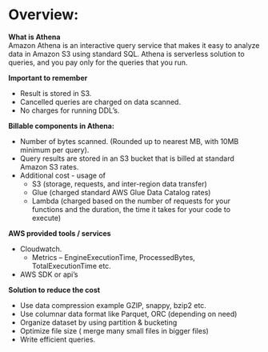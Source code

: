 # Overview:   
**What is Athena**   
Amazon Athena is an interactive query service that makes it easy to analyze data in Amazon S3 using standard SQL. Athena is serverless solution to queries, and you pay only for the queries that you run.   

**Important to remember**   
- Result is stored in S3.   
- Cancelled queries are charged on data scanned.   
- No charges for running DDL’s.   

**Billable components in Athena:**   
- Number of bytes scanned. (Rounded up to nearest MB, with 10MB minimum per query).   
- Query results are stored in an S3 bucket that is billed at standard Amazon S3 rates.   
- Additional cost - usage of   
    - S3 (storage, requests, and inter-region data transfer)   
    - Glue (charged standard AWS Glue Data Catalog rates)   
    - Lambda (charged based on the number of requests for your functions and the duration, the time it takes for your code to execute)   

**AWS provided tools / services**   
- Cloudwatch.   
    - Metrics – EngineExecutionTime, ProcessedBytes, TotalExecutionTime etc.   
- AWS SDK or api’s   

**Solution to reduce the cost**
- Use data compression example GZIP, snappy, bzip2 etc.   
- Use columnar data format like Parquet, ORC (depending on need)   
- Organize dataset by using partition & bucketing    
- Optimize file size ( merge many small files in bigger files)   
- Write efficient queries.   